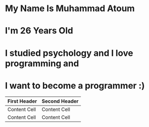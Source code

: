 # My Name Is Muhammad Atoum
# I'm 26 Years Old 
# I studied psychology and I love programming and 
# I want to become a programmer :)



| First Header  | Second Header |
| ------------- | ------------- |
| Content Cell  | Content Cell  |
| Content Cell  | Content Cell  |
